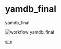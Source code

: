 # yamdb_final
yamdb_final

![workflow yamdb_final](https://github.com/fattybobcat/yamdb_final/workflows/yamdb/badge.svg)

[site](http://84.201.140.114)
